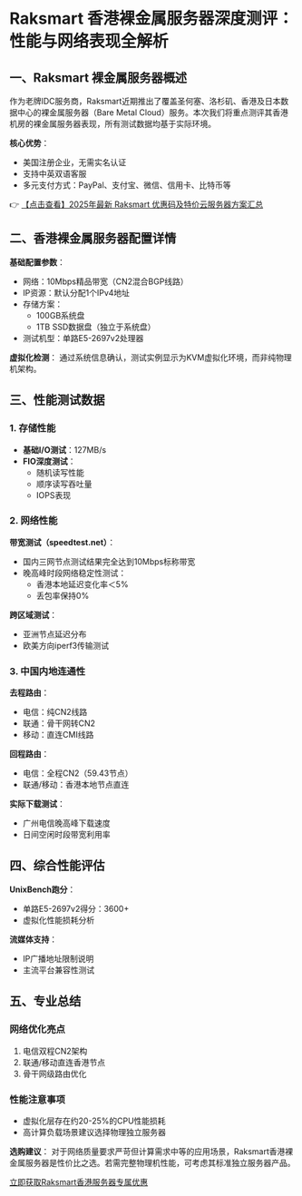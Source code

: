 # Raksmart 香港裸金属服务器深度测评：性能与网络表现全解析

## 一、Raksmart 裸金属服务器概述

作为老牌IDC服务商，Raksmart近期推出了覆盖圣何塞、洛杉矶、香港及日本数据中心的裸金属服务器（Bare Metal Cloud）服务。本次我们将重点测评其香港机房的裸金属服务器表现，所有测试数据均基于实际环境。

**核心优势**：
- 美国注册企业，无需实名认证
- 支持中英双语客服
- 多元支付方式：PayPal、支付宝、微信、信用卡、比特币等

👉 [【点击查看】2025年最新 Raksmart 优惠码及特价云服务器方案汇总](https://bit.ly/raksmart)

## 二、香港裸金属服务器配置详情

**基础配置参数**：
- 网络：10Mbps精品带宽（CN2混合BGP线路）
- IP资源：默认分配1个IPv4地址
- 存储方案：
  - 100GB系统盘
  - 1TB SSD数据盘（独立于系统盘）
- 测试机型：单路E5-2697v2处理器

**虚拟化检测**：
通过系统信息确认，测试实例显示为KVM虚拟化环境，而非纯物理机架构。

## 三、性能测试数据

### 1. 存储性能
- **基础I/O测试**：127MB/s
- **FIO深度测试**：
  - 随机读写性能
  - 顺序读写吞吐量
  - IOPS表现

### 2. 网络性能
**带宽测试（speedtest.net）**：
- 国内三网节点测试结果完全达到10Mbps标称带宽
- 晚高峰时段网络稳定性测试：
  - 香港本地延迟变化率＜5%
  - 丢包率保持0%

**跨区域测试**：
- 亚洲节点延迟分布
- 欧美方向iperf3传输测试

### 3. 中国内地连通性
**去程路由**：
- 电信：纯CN2线路
- 联通：骨干网转CN2
- 移动：直连CMI线路

**回程路由**：
- 电信：全程CN2（59.43节点）
- 联通/移动：香港本地节点直连

**实际下载测试**：
- 广州电信晚高峰下载速度
- 日间空闲时段带宽利用率

## 四、综合性能评估

**UnixBench跑分**：
- 单路E5-2697v2得分：3600+
- 虚拟化性能损耗分析

**流媒体支持**：
- IP广播地址限制说明
- 主流平台兼容性测试

## 五、专业总结

### 网络优化亮点
1. 电信双程CN2架构
2. 联通/移动直连香港节点
3. 骨干网级路由优化

### 性能注意事项
- 虚拟化层存在约20-25%的CPU性能损耗
- 高计算负载场景建议选择物理独立服务器

**选购建议**：
对于网络质量要求严苛但计算需求中等的应用场景，Raksmart香港裸金属服务器是性价比之选。若需完整物理机性能，可考虑其标准独立服务器产品。

[立即获取Raksmart香港服务器专属优惠](https://bit.ly/raksmart)